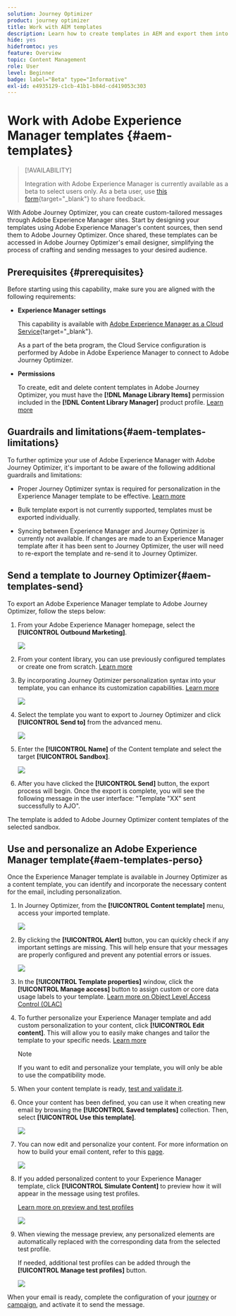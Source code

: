 ```yaml
---
solution: Journey Optimizer
product: journey optimizer
title: Work with AEM templates
description: Learn how to create templates in AEM and export them into Journey Optimizer
hide: yes
hidefromtoc: yes
feature: Overview
topic: Content Management
role: User
level: Beginner
badge: label="Beta" type="Informative"
exl-id: e4935129-c1cb-41b1-b84d-cd419053c303
---
```

# Work with Adobe Experience Manager templates {#aem-templates}

>[!AVAILABILITY]
>
>Integration with Adobe Experience Manager is currently available as a beta to select users only.
> As a beta user, use [this form](https://forms.office.com/pages/responsepage.aspx?id=Wht7-jR7h0OUrtLBeN7O4Wf0cbVTQ3tCpW_unE-w8-JUN1FaNlAzNkhPSUdaSkJXVFRCNTRJNVRFSy4u){target="_blank"} to share feedback.

With Adobe Journey Optimizer, you can create custom-tailored messages through Adobe Experience Manager sites. Start by designing your templates using Adobe Experience Manager's content sources, then send them to Adobe Journey Optimizer. Once shared, these templates can be accessed in Adobe Journey Optimizer's email designer, simplifying the process of crafting and sending messages to your desired audience.

## Prerequisites {#prerequisites}

Before starting using this capability, make sure you are aligned with the following requirements:

* **Experience Manager settings**

    This capability is available with [Adobe Experience Manager as a Cloud Service](https://experienceleague.adobe.com/docs/experience-manager-cloud-service/content/overview/introduction.html){target="_blank"}.

    As a part of the beta program, the Cloud Service configuration is performed by Adobe in Adobe Experience Manager to connect to Adobe Journey Optimizer. 

* **Permissions**

    To create, edit and delete content templates in Adobe Journey Optimizer, you must have the **[!DNL Manage Library Items]** permission included in the **[!DNL Content Library Manager]** product profile. [Learn more](../administration/ootb-product-profiles.md#content-library-manager)

## Guardrails and limitations{#aem-templates-limitations}

To further optimize your use of Adobe Experience Manager with Adobe Journey Optimizer, it's important to be aware of the following additional guardrails and limitations:

* Proper Journey Optimizer syntax is required for personalization in the Experience Manager template to be effective. [Learn more](../personalization/personalization-syntax.md)

* Bulk template export is not currently supported, templates must be exported individually.

* Syncing between Experience Manager and Journey Optimizer is currently not available. If changes are made to an Experience Manager template after it has been sent to Journey Optimizer, the user will need to re-export the template and re-send it to Journey Optimizer.

## Send a template to Journey Optimizer{#aem-templates-send}

To export an Adobe Experience Manager template to Adobe Journey Optimizer, follow the steps below:

1. From your Adobe Experience Manager homepage, select the **[!UICONTROL Outbound Marketing]**.

    ![](assets/aem-outbound-menu.png)

1. From your content library, you can use previously configured templates or create one from scratch. [Learn more](https://experienceleague.adobe.com/docs/experience-manager-65/authoring/authoring/managing-pages.html?lang=en#creating-a-new-page)

1. By incorporating Journey Optimizer personalization syntax into your template, you can enhance its customization capabilities. [Learn more](../personalization/personalization-syntax.md)

    ![](assets/aem_ajo_4.png)

1. Select the template you want to export to Journey Optimizer and click **[!UICONTROL Send to]** from the advanced menu. 

    ![](assets/aem-advanced-menu.png)

1. Enter the **[!UICONTROL Name]** of the Content template and select the target **[!UICONTROL Sandbox]**.

    ![](assets/aem-send-template-settings.png)
    
1. After you have clicked the **[!UICONTROL Send]** button, the export process will begin. Once the export is complete, you will see the following message in the user interface: "Template "XX" sent successfully to AJO".

The template is added to Adobe Journey Optimizer content templates of the selected sandbox.

## Use and personalize an Adobe Experience Manager template{#aem-templates-perso}

Once the Experience Manager template is available in Journey Optimizer as a content template, you can identify and incorporate the necessary content for the email, including personalization.

1. In Journey Optimizer, from the **[!UICONTROL Content template]** menu, access your imported template.

    ![](assets/aem_ajo_1.png)

1. By clicking the **[!UICONTROL Alert]** button, you can quickly check if any important settings are missing. This will help ensure that your messages are properly configured and prevent any potential errors or issues.

    ![](assets/aem_ajo_2.png)

1. In the **[!UICONTROL Template properties]** window, click the **[!UICONTROL Manage access]** button to assign custom or core data usage labels to your template. [Learn more on Object Level Access Control (OLAC)](../administration/object-based-access.md)

1. To further personalize your Experience Manager template and add custom personalization to your content, click **[!UICONTROL Edit content]**. This will allow you to easily make changes and tailor the template to your specific needs. [Learn more](get-started-email-design.md)

    >[!NOTE]
    >
    > If you want to edit and personalize your template, you will only be able to use the compatibility mode. 

1. When your content template is ready, [test and validate it](content-templates.md#test-template).

1. Once your content has been defined, you can use it when creating new email by browsing the **[!UICONTROL Saved templates]** collection. Then, select **[!UICONTROL Use this template]**.

    ![](assets/aem_ajo_3.png)

1. You can now edit and personalize your content. For more information on how to build your email content, refer to this [page](content-from-scratch.md).

    ![](assets/aem_ajo_5.png)

1. If you added personalized content to your Experience Manager template, click **[!UICONTROL Simulate Content]** to preview how it will appear in the message using test profiles. 

    [Learn more on preview and test profiles](../email/preview.md)

    ![](assets/aem_ajo_6.png)

1. When viewing the message preview, any personalized elements are automatically replaced with the corresponding data from the selected test profile. 

    If needed, additional test profiles can be added through the **[!UICONTROL Manage test profiles]** button.

    ![](assets/aem_ajo_7.png)

When your email is ready, complete the configuration of your [journey](../building-journeys/journey-gs.md) or [campaign](../campaigns/create-campaign.md), and activate it to send the message.
